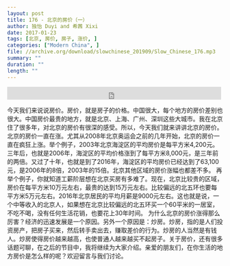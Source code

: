 ```yaml
---
layout: post
title: 176 - 北京的房价（一）
author: 独怡 Duyi and 希茜 Xixi
date: 2017-01-23
tags: [北京, 房价, 房子, 涨价, ]
categories: ["Modern China", ]
file: //archive.org/download/slowchinese_201909/Slow_Chinese_176.mp3
summary: ""
duration: ""
length: ""
---
```


<iframe src="https://archive.org/embed/slowchinese_201909/Slow_Chinese_176.mp3" width="500" height="30" frameborder="0" webkitallowfullscreen="true" mozallowfullscreen="true" allowfullscreen></iframe>

   今天我们来说说房价。房价，就是房子的价格。中国很大，每个地方的房价差别也很大。中国房价最贵的地方，就是北京、上海、广州、深圳这些大城市。我在北京住了很多年，对北京的房价有很深的感受。所以，今天我们就来讲讲北京的房价。
   北京的房价一直在涨。尤其从2008年北京奥运会之前的几年开始，北京的房价一直在疯狂上涨。举个例子，2003年北京海淀区的平均房价是每平方米4,200元。三年后，也就是2006年，海淀区的平均价格涨到了每平方米8,000元，是三年前的两倍。又过了十年，也就是到了2016年，海淀区的平均房价已经达到了63,100元，是2006年的8倍，2003年的15倍。北京其他区域的房价涨幅也都差不多。
   再举个例子，你就知道工薪阶层想在北京买房有多难了。现在，北京比较贵的区域，房价在每平方米10万元左右，最贵的达到15万元左右。比较偏远的北五环也要每平方米5万元左右。2016年北京居民的平均月薪是9000元左右。这也就是说，一个中等收入的北京人，如果想在北京比较偏远的北五环买一个60平米的一居室，不吃不喝，没有任何生活花销，也要花上30年时间。
   为什么北京的房价涨得那么厉害？经济的迅速发展是一个原因。另外一个原因是：炒房。炒房，指的是人们投资房产，把房子买来，然后转手卖出去，赚取差价的行为。炒房的人当然是有钱人。炒房使得房价越来越高，也使普通人越来越买不起房子。关于房价，还有很多话题可聊，在之后的节目中，我将继续为大家介绍。亲爱的朋友们，在你生活的地方房价是怎么样的呢？欢迎留言与我们讨论。
